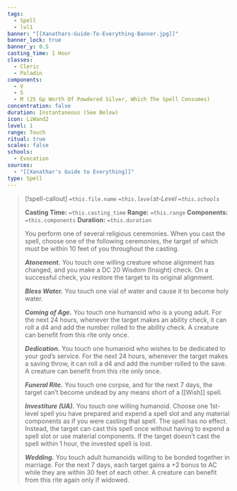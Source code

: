 ```yaml
---
tags:
  - Spell
  - lvl1
banner: "[[Xanathars-Guide-To-Everything-Banner.jpg]]"
banner_lock: true
banner_y: 0.5
casting_time: 1 Hour
classes:
  - Cleric
  - Paladin
components:
  - V
  - S
  - M (25 Gp Worth Of Powdered Silver, Which The Spell Consumes)
concentration: false
duration: Instantaneous (See Below)
icon: LiWand2
level: 1
range: Touch
ritual: true
scales: false
schools:
  - Evocation
sources:
  - "[[Xanathar's Guide to Everything]]"
type: Spell
---
```

>[!spell-callout] `=this.file.name`
>*`=this.level`st-Level `=this.schools`*
>
>**Casting Time:** `=this.casting_time`
>**Range:** `=this.range`
>**Components:** `=this.components`
>**Duration:** `=this.duration`
>
>You perform one of several religious ceremonies. When you cast the spell, choose one of the following ceremonies, the target of which must be within 10 feet of you throughout the casting.
>
>***Atonement.*** You touch one willing creature whose alignment has changed, and you make a DC 20 Wisdom (Insight) check. On a successful check, you restore the target to its original alignment.
>
>***Bless Water.*** You touch one vial of water and cause it to become holy water.
>
>***Coming of Age.*** You touch one humanoid who is a young adult. For the next 24 hours, whenever the target makes an ability check, it can roll a d4 and add the number rolled to the ability check. A creature can benefit from this rite only once.
>
>***Dedication.*** You touch one humanoid who wishes to be dedicated to your god’s service. For the next 24 hours, whenever the target makes a saving throw, it can roll a d4 and add the number rolled to the save. A creature can benefit from this rite only once.
>
>***Funeral Rite.*** You touch one corpse, and for the next 7 days, the target can’t become undead by any means short of a [[Wish]] spell.
>
>***Investiture (UA).*** You touch one willing humanoid. Choose one 1st-level spell you have prepared and expend a spell slot and any material components as if you were casting that spell. The spell has no effect. Instead, the target can cast this spell once without having to expend a spell slot or use material components. If the target doesn’t cast the spell within 1 hour, the invested spell is lost.
>
>***Wedding.*** You touch adult humanoids willing to be bonded together in marriage. For the next 7 days, each target gains a +2 bonus to AC while they are within 30 feet of each other. A creature can benefit from this rite again only if widowed.
>
>